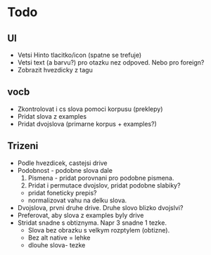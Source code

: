 # Todo

## UI
- Vetsi Hinto tlacitko/icon (spatne se trefuje)
- Vetsi text (a barvu?) pro otazku nez odpoved. Nebo pro foreign?
- Zobrazit hvezdicky z tagu

## vocb

- Zkontrolovat i cs slova pomoci korpusu (preklepy)
- Pridat slova z examples
- Pridat dvojslova (primarne korpus + examples?)

## Trizeni
- Podle hvezdicek, castejsi drive
- Podobnost - podobne slova dale
  1. Pismena - pridat porovnani pro podobne pismena. 
  2. Pridat i permutace dvojslov, pridat podobne slabiky?
  - pridat foneticky prepis?
  - normalizovat vahu na delku slova.
- Dvojslova, prvni druhe drive. Druhe slovo blizko dvojslvi? 
- Preferovat, aby slova z examples byly drive
- Stridat snadne s obtiznyma. Napr 3 snadne 1 tezke.
   - Slova bez obrazku s velkym rozptylem (obtizne). 
   - Bez alt native = lehke
   - dlouhe slova- tezke
